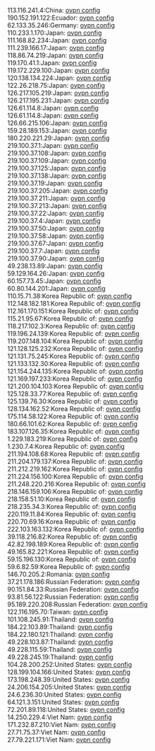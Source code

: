 113.116.241.4:China: [ovpn config](vpn/113_116_241_4.ovpn)  
190.152.191.122:Ecuador: [ovpn config](vpn/190_152_191_122.ovpn)  
62.133.35.246:Germany: [ovpn config](vpn/62_133_35_246.ovpn)  
110.233.1.170:Japan: [ovpn config](vpn/110_233_1_170.ovpn)  
111.168.82.234:Japan: [ovpn config](vpn/111_168_82_234.ovpn)  
111.239.166.17:Japan: [ovpn config](vpn/111_239_166_17.ovpn)  
118.86.74.219:Japan: [ovpn config](vpn/118_86_74_219.ovpn)  
119.170.41.1:Japan: [ovpn config](vpn/119_170_41_1.ovpn)  
119.172.229.100:Japan: [ovpn config](vpn/119_172_229_100.ovpn)  
120.138.134.224:Japan: [ovpn config](vpn/120_138_134_224.ovpn)  
122.26.218.75:Japan: [ovpn config](vpn/122_26_218_75.ovpn)  
126.217.105.219:Japan: [ovpn config](vpn/126_217_105_219.ovpn)  
126.217.195.231:Japan: [ovpn config](vpn/126_217_195_231.ovpn)  
126.61.114.8:Japan: [ovpn config](vpn/126_61_114_8.ovpn)  
126.61.114.8:Japan: [ovpn config](vpn/126_61_114_8.ovpn)  
126.66.215.106:Japan: [ovpn config](vpn/126_66_215_106.ovpn)  
159.28.189.153:Japan: [ovpn config](vpn/159_28_189_153.ovpn)  
180.220.221.29:Japan: [ovpn config](vpn/180_220_221_29.ovpn)  
219.100.37.1:Japan: [ovpn config](vpn/219_100_37_1.ovpn)  
219.100.37.108:Japan: [ovpn config](vpn/219_100_37_108.ovpn)  
219.100.37.109:Japan: [ovpn config](vpn/219_100_37_109.ovpn)  
219.100.37.125:Japan: [ovpn config](vpn/219_100_37_125.ovpn)  
219.100.37.138:Japan: [ovpn config](vpn/219_100_37_138.ovpn)  
219.100.37.19:Japan: [ovpn config](vpn/219_100_37_19.ovpn)  
219.100.37.205:Japan: [ovpn config](vpn/219_100_37_205.ovpn)  
219.100.37.211:Japan: [ovpn config](vpn/219_100_37_211.ovpn)  
219.100.37.213:Japan: [ovpn config](vpn/219_100_37_213.ovpn)  
219.100.37.22:Japan: [ovpn config](vpn/219_100_37_22.ovpn)  
219.100.37.4:Japan: [ovpn config](vpn/219_100_37_4.ovpn)  
219.100.37.50:Japan: [ovpn config](vpn/219_100_37_50.ovpn)  
219.100.37.58:Japan: [ovpn config](vpn/219_100_37_58.ovpn)  
219.100.37.67:Japan: [ovpn config](vpn/219_100_37_67.ovpn)  
219.100.37.7:Japan: [ovpn config](vpn/219_100_37_7.ovpn)  
219.100.37.90:Japan: [ovpn config](vpn/219_100_37_90.ovpn)  
49.238.13.89:Japan: [ovpn config](vpn/49_238_13_89.ovpn)  
59.129.164.26:Japan: [ovpn config](vpn/59_129_164_26.ovpn)  
60.157.73.45:Japan: [ovpn config](vpn/60_157_73_45.ovpn)  
60.80.144.201:Japan: [ovpn config](vpn/60_80_144_201.ovpn)  
110.15.71.38:Korea Republic of: [ovpn config](vpn/110_15_71_38.ovpn)  
112.148.182.181:Korea Republic of: [ovpn config](vpn/112_148_182_181.ovpn)  
112.161.170.151:Korea Republic of: [ovpn config](vpn/112_161_170_151.ovpn)  
115.21.95.67:Korea Republic of: [ovpn config](vpn/115_21_95_67.ovpn)  
118.217.102.3:Korea Republic of: [ovpn config](vpn/118_217_102_3.ovpn)  
119.196.24.139:Korea Republic of: [ovpn config](vpn/119_196_24_139.ovpn)  
119.207.148.104:Korea Republic of: [ovpn config](vpn/119_207_148_104.ovpn)  
121.128.125.232:Korea Republic of: [ovpn config](vpn/121_128_125_232.ovpn)  
121.131.75.245:Korea Republic of: [ovpn config](vpn/121_131_75_245.ovpn)  
121.133.132.30:Korea Republic of: [ovpn config](vpn/121_133_132_30.ovpn)  
121.154.244.135:Korea Republic of: [ovpn config](vpn/121_154_244_135.ovpn)  
121.169.197.233:Korea Republic of: [ovpn config](vpn/121_169_197_233.ovpn)  
121.200.104.103:Korea Republic of: [ovpn config](vpn/121_200_104_103.ovpn)  
125.128.33.77:Korea Republic of: [ovpn config](vpn/125_128_33_77.ovpn)  
125.139.76.30:Korea Republic of: [ovpn config](vpn/125_139_76_30.ovpn)  
128.134.162.52:Korea Republic of: [ovpn config](vpn/128_134_162_52.ovpn)  
175.114.58.122:Korea Republic of: [ovpn config](vpn/175_114_58_122.ovpn)  
180.66.101.62:Korea Republic of: [ovpn config](vpn/180_66_101_62.ovpn)  
183.107.126.35:Korea Republic of: [ovpn config](vpn/183_107_126_35.ovpn)  
1.229.183.219:Korea Republic of: [ovpn config](vpn/1_229_183_219.ovpn)  
1.230.7.4:Korea Republic of: [ovpn config](vpn/1_230_7_4.ovpn)  
211.194.108.68:Korea Republic of: [ovpn config](vpn/211_194_108_68.ovpn)  
211.204.179.137:Korea Republic of: [ovpn config](vpn/211_204_179_137.ovpn)  
211.212.219.162:Korea Republic of: [ovpn config](vpn/211_212_219_162.ovpn)  
211.224.156.100:Korea Republic of: [ovpn config](vpn/211_224_156_100.ovpn)  
211.248.220.216:Korea Republic of: [ovpn config](vpn/211_248_220_216.ovpn)  
218.146.159.106:Korea Republic of: [ovpn config](vpn/218_146_159_106.ovpn)  
218.158.51.10:Korea Republic of: [ovpn config](vpn/218_158_51_10.ovpn)  
218.235.34.3:Korea Republic of: [ovpn config](vpn/218_235_34_3.ovpn)  
220.119.11.84:Korea Republic of: [ovpn config](vpn/220_119_11_84.ovpn)  
220.70.69.16:Korea Republic of: [ovpn config](vpn/220_70_69_16.ovpn)  
222.103.163.132:Korea Republic of: [ovpn config](vpn/222_103_163_132.ovpn)  
39.118.216.82:Korea Republic of: [ovpn config](vpn/39_118_216_82.ovpn)  
42.82.198.189:Korea Republic of: [ovpn config](vpn/42_82_198_189.ovpn)  
49.165.82.221:Korea Republic of: [ovpn config](vpn/49_165_82_221.ovpn)  
59.15.196.130:Korea Republic of: [ovpn config](vpn/59_15_196_130.ovpn)  
59.6.82.59:Korea Republic of: [ovpn config](vpn/59_6_82_59.ovpn)  
146.70.205.2:Romania: [ovpn config](vpn/146_70_205_2.ovpn)  
37.21.178.186:Russian Federation: [ovpn config](vpn/37_21_178_186.ovpn)  
90.151.84.33:Russian Federation: [ovpn config](vpn/90_151_84_33.ovpn)  
93.81.56.122:Russian Federation: [ovpn config](vpn/93_81_56_122.ovpn)  
95.189.220.208:Russian Federation: [ovpn config](vpn/95_189_220_208.ovpn)  
122.116.195.70:Taiwan: [ovpn config](vpn/122_116_195_70.ovpn)  
101.108.245.91:Thailand: [ovpn config](vpn/101_108_245_91.ovpn)  
184.22.103.89:Thailand: [ovpn config](vpn/184_22_103_89.ovpn)  
184.22.180.121:Thailand: [ovpn config](vpn/184_22_180_121.ovpn)  
49.228.103.87:Thailand: [ovpn config](vpn/49_228_103_87.ovpn)  
49.228.115.59:Thailand: [ovpn config](vpn/49_228_115_59.ovpn)  
49.228.245.19:Thailand: [ovpn config](vpn/49_228_245_19.ovpn)  
104.28.200.252:United States: [ovpn config](vpn/104_28_200_252.ovpn)  
128.199.104.166:United States: [ovpn config](vpn/128_199_104_166.ovpn)  
173.198.248.39:United States: [ovpn config](vpn/173_198_248_39.ovpn)  
24.206.154.205:United States: [ovpn config](vpn/24_206_154_205.ovpn)  
24.6.236.30:United States: [ovpn config](vpn/24_6_236_30.ovpn)  
64.121.3.151:United States: [ovpn config](vpn/64_121_3_151.ovpn)  
72.201.89.118:United States: [ovpn config](vpn/72_201_89_118.ovpn)  
14.250.229.4:Viet Nam: [ovpn config](vpn/14_250_229_4.ovpn)  
171.232.87.210:Viet Nam: [ovpn config](vpn/171_232_87_210.ovpn)  
27.71.75.37:Viet Nam: [ovpn config](vpn/27_71_75_37.ovpn)  
27.79.221.171:Viet Nam: [ovpn config](vpn/27_79_221_171.ovpn)  
